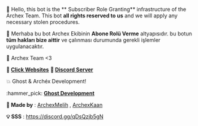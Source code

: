 :wave: Hello, this bot is the ** Subscriber Role Granting** infrastructure of the Archex Team. This bot **all rights reserved to us** and we will apply any necessary stolen procedures.

:wave: Merhaba bu bot Archex Ekibinin **Abone Rolü Verme** altyapısıdır. bu botun **tüm hakları bize aittir** ve çalınması durumunda gerekli işlemler uygulanacaktır.

:wrench: Archex Team <3

**:mega: [Click Websites](http://www.archexlist.tk)**
**:mega: [Discord Server](https://discord.gg/qDsQzjb5gN)**

:boom: Ghost & Archéx Development!

:hammer_pick: [**Ghost Development**](https://discord.gg/KMJCshWX4D)

**:wrench: Made by** : [ArchexMelih](https://youtube.com/c/arcehexmelih) ,
         [ArchexKaan](https://www.youtube.com/channel/UC9HFT7vVnIgf_w9kr41OIuA)  
             
 **:bulb: SSS** : https://discord.gg/qDsQzjb5gN   
